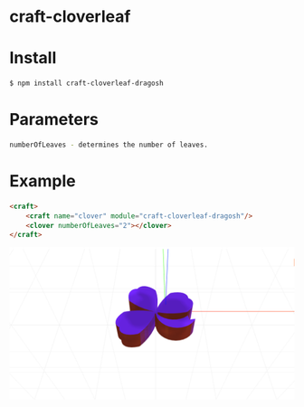 # craft-cloverleaf

# Install
```sh
$ npm install craft-cloverleaf-dragosh
```

# Parameters
```sh
numberOfLeaves - determines the number of leaves.
```

# Example
```html
<craft>
	<craft name="clover" module="craft-cloverleaf-dragosh"/>
	<clover numberOfLeaves="2"></clover>
</craft>
```

![example](example.png)